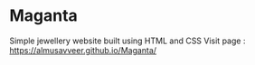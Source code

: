 # Maganta
Simple jewellery website built using HTML and CSS
Visit page : https://almusavveer.github.io/Maganta/
